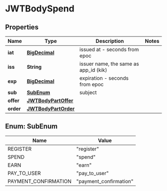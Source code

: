 
# JWTBodySpend

## Properties
Name | Type | Description | Notes
------------ | ------------- | ------------- | -------------
**iat** | [**BigDecimal**](BigDecimal.md) | issued at - seconds from epoc | 
**iss** | **String** | issuer name, the same as app_id (kik) | 
**exp** | [**BigDecimal**](BigDecimal.md) | expiration - seconds from epoc | 
**sub** | [**SubEnum**](#SubEnum) | subject | 
**offer** | [**JWTBodyPartOffer**](JWTBodyPartOffer.md) |  | 
**order** | [**JWTBodyPartOrder**](JWTBodyPartOrder.md) |  | 



<a name="SubEnum"></a>
## Enum: SubEnum
Name | Value
---- | -----
REGISTER | &quot;register&quot;
SPEND | &quot;spend&quot;
EARN | &quot;earn&quot;
PAY_TO_USER | &quot;pay_to_user&quot;
PAYMENT_CONFIRMATION | &quot;payment_confirmation&quot;



